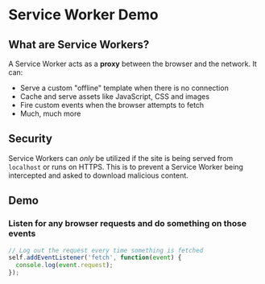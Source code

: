 # Service Worker Demo

## What are Service Workers?
A Service Worker acts as a **proxy** between the browser and the network. It can:

- Serve a custom "offline" template when there is no connection
- Cache and serve assets like JavaScript, CSS and images
- Fire custom events when the browser attempts to fetch
- Much, much more

## Security
Service Workers can _only_ be utilized if the site is being served from `localhost` or runs on HTTPS. This is to prevent a Service Worker being intercepted and asked to download malicious content.

## Demo

### Listen for any browser requests and do something on those events
```js
// Log out the request every time something is fetched
self.addEventListener('fetch', function(event) {
  console.log(event.request);
});
```
